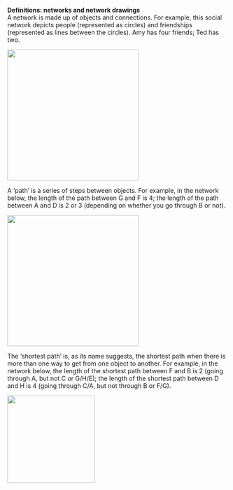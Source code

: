 **Definitions: networks and network drawings**  
A network is made up of objects and connections. For example, this social network depicts people (represented as circles) and friendships (represented as lines between the circles). Amy has four friends; Ted has two.

<img src="assets/images/1.jpg" width="300px"/>

<!-- The same network can be drawn in many different ways by changing the position of the objects. For example, here are four drawings of the same network.

<table style="width:100%; text-align:center; vertical-align:middle;">
  <tr>
    <td><img src="assets/images/2.jpg" width="200"/></td>
    <td><img src="assets/images/3.jpg" width="200"/></td>
    <td><img src="assets/images/4.jpg" width="200"/></td>
    <td><img src="assets/images/5.jpg" width="200"/></td>
  </tr>
</table> -->

A ‘path’ is a series of steps between objects. For example, in the network below, the length of the path between G and F is 4; the length of the path between A and D is 2 or 3 (depending on whether you go through B or not).

<img src="assets/images/6.jpg" width="300px"/>

The ‘shortest path’ is, as its name suggests, the shortest path when there is more than one way to get from one object to another.
For example, in the network below, the length of the shortest path between F and B is 2 (going through A, but not C or G/H/E); the length of the shortest path between D and H is 4 (going through C/A, but not through B or F/G).

<img src="assets/images/7.jpg" width="200px"/>

